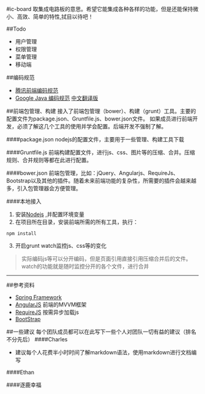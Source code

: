 #ic-board
取集成电路板的意思。希望它能集成各种各样的功能，但是还能保持微小、高效、简单的特性,拭目以待吧！


##Todo
* 用户管理
* 权限管理
* 菜单管理
* 移动端


##编码规范
* [腾讯前端编码规范](http://alloyteam.github.io/code-guide/)
* [Google Java 编码规范](http://google-styleguide.googlecode.com/svn/trunk/javaguide.html) [中文翻译版](http://www.cnblogs.com/lanxuezaipiao/p/3534447.html)


##前端包管理、构建
接入了前端包管理（bower）、构建（grunt）工具。主要的配置文件为package.json、Gruntfile.js、bower.json文件。
如果成员进行前端开发，必须了解这几个工具的使用并学会配置。后端开发不强制了解。

####package.json
nodejs的配置文件，主要用于一些管理、构建工具下载

####Gruntfile.js
前端构建配置文件，进行js、css、图片等的压缩、合并。压缩规则、合并规则等都在此进行配置。

####bower.json 
前端包管理，比如：jQuery、Angularjs、RequireJs、Bootstrap以及其他的插件。随着未来前端功能的复杂性，所需要的插件会越来越多，引入包管理器会方便管理。

####本地接入
1. 安装[Nodejs](http://www.nodejs.org/) ,并配置环境变量
2. 在项目所在目录，安装前端所需的所有工具，执行：
```shell
npm install
```

3. 开启grunt watch监控js、css等的变化
> 实际编码js等可以分开编码，但是页面引用直接引用压缩合并后的文件。watch的功能就是随时监控分开的各个文件，进行合并






------------------------------
##参考资料
* [Spring Framework](http://spring.io)
* [AngularJS](https://angularjs.org/)	前端的MVVM框架
* [RequireJS](http://www.requirejs.org/)  按需异步加载js
* [BootStrap](http://getbootstrap.com/)	

##一些建议
每个团队成员都可以在此写下一些个人对团队一切有益的建议（排名不分先后）
####Charles
* 建议每个人花费半小时时间了解markdown语法，使用markdown进行文档编写

####Ethan

####逐鹿幸福

